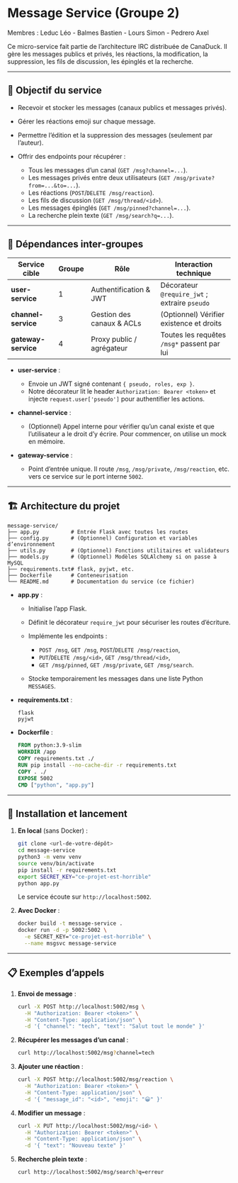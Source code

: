 # Message Service (Groupe 2)

Membres : 
Leduc Léo - Balmes Bastien - Lours Simon - Pedrero Axel

Ce micro-service fait partie de l’architecture IRC distribuée de CanaDuck. Il gère
les messages publics et privés, les réactions, la modification, la suppression,
les fils de discussion, les épinglés et la recherche.

---

## 🎯 Objectif du service

* Recevoir et stocker les messages (canaux publics et messages privés).
* Gérer les réactions emoji sur chaque message.
* Permettre l’édition et la suppression des messages (seulement par l’auteur).
* Offrir des endpoints pour récupérer :

  * Tous les messages d’un canal (`GET /msg?channel=...`).
  * Les messages privés entre deux utilisateurs (`GET /msg/private?from=...&to=...`).
  * Les réactions (`POST`/`DELETE /msg/reaction`).
  * Les fils de discussion (`GET /msg/thread/<id>`).
  * Les messages épinglés (`GET /msg/pinned?channel=...`).
  * La recherche plein texte (`GET /msg/search?q=...`).

---

## 🔗 Dépendances inter-groupes

| Service cible       | Groupe | Rôle                      | Interaction technique                         |
| ------------------- | ------ | ------------------------- | --------------------------------------------- |
| **user-service**    | 1      | Authentification & JWT    | Décorateur `@require_jwt` ; extraire `pseudo` |
| **channel-service** | 3      | Gestion des canaux & ACLs | (Optionnel) Vérifier existence et droits      |
| **gateway-service** | 4      | Proxy public / agrégateur | Toutes les requêtes `/msg*` passent par lui   |

* **user-service** :

  * Envoie un JWT signé contenant `{ pseudo, roles, exp }`.
  * Notre décorateur lit le header `Authorization: Bearer <token>` et injecte
    `request.user['pseudo']` pour authentifier les actions.

* **channel-service** :

  * (Optionnel) Appel interne pour vérifier qu’un canal existe et que l’utilisateur
    a le droit d’y écrire. Pour commencer, on utilise un mock en mémoire.

* **gateway-service** :

  * Point d’entrée unique. Il route `/msg`, `/msg/private`, `/msg/reaction`,
    etc. vers ce service sur le port interne `5002`.

---

## 🏗️ Architecture du projet

```text
message-service/
├── app.py          # Entrée Flask avec toutes les routes
├── config.py       # (Optionnel) Configuration et variables d’environnement
├── utils.py        # (Optionnel) Fonctions utilitaires et validateurs
├── models.py       # (Optionnel) Modèles SQLAlchemy si on passe à MySQL
├── requirements.txt# flask, pyjwt, etc.
├── Dockerfile      # Conteneurisation
└── README.md       # Documentation du service (ce fichier)
```

* **app.py** :

  * Initialise l’app Flask.
  * Définit le décorateur `require_jwt` pour sécuriser les routes d’écriture.
  * Implémente les endpoints :

    * `POST /msg`, `GET /msg`, `POST`/`DELETE /msg/reaction`,
    * `PUT`/`DELETE /msg/<id>`, `GET /msg/thread/<id>`,
    * `GET /msg/pinned`, `GET /msg/private`, `GET /msg/search`.
  * Stocke temporairement les messages dans une liste Python `MESSAGES`.

* **requirements.txt** :

  ```text
  flask
  pyjwt
  ```

* **Dockerfile** :

  ```dockerfile
  FROM python:3.9-slim
  WORKDIR /app
  COPY requirements.txt ./
  RUN pip install --no-cache-dir -r requirements.txt
  COPY . ./
  EXPOSE 5002
  CMD ["python", "app.py"]
  ```

---

## 🚀 Installation et lancement

1. **En local** (sans Docker) :

   ```bash
   git clone <url-de-votre-dépôt>
   cd message-service
   python3 -m venv venv
   source venv/bin/activate
   pip install -r requirements.txt
   export SECRET_KEY="ce-projet-est-horrible"
   python app.py
   ```

   Le service écoute sur `http://localhost:5002`.

2. **Avec Docker** :

   ```bash
   docker build -t message-service .
   docker run -d -p 5002:5002 \
     -e SECRET_KEY="ce-projet-est-horrible" \
     --name msgsvc message-service
   ```

---

## 📋 Exemples d’appels

1. **Envoi de message** :

   ```bash
   curl -X POST http://localhost:5002/msg \
     -H "Authorization: Bearer <token>" \
     -H "Content-Type: application/json" \
     -d '{ "channel": "tech", "text": "Salut tout le monde" }'
   ```

2. **Récupérer les messages d’un canal** :

   ```bash
   curl http://localhost:5002/msg?channel=tech
   ```

3. **Ajouter une réaction** :

   ```bash
   curl -X POST http://localhost:5002/msg/reaction \
     -H "Authorization: Bearer <token>" \
     -H "Content-Type: application/json" \
     -d '{ "message_id": "<id>", "emoji": "😀" }'
   ```

4. **Modifier un message** :

   ```bash
   curl -X PUT http://localhost:5002/msg/<id> \
     -H "Authorization: Bearer <token>" \
     -H "Content-Type: application/json" \
     -d '{ "text": "Nouveau texte" }'
   ```

5. **Recherche plein texte** :

   ```bash
   curl http://localhost:5002/msg/search?q=erreur
   ```
